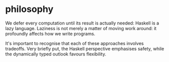 # philosophy

We defer every computation until its result is actually needed: Haskell is a lazy language. Laziness is not merely a matter of moving work around: it profoundly affects how we write programs.

It's important to recognise that each of these approaches involves tradeoffs. Very briefly put, the Haskell perspective emphasises safety, while the dynamically typed outlook favours flexibility.
